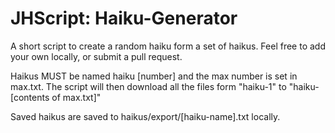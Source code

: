# JHScript: Haiku-Generator
A short script to create a random haiku form a set of haikus. Feel free to add your own locally, or submit a pull request.


Haikus MUST be named haiku [number] and the max number is set in max.txt.
The script will then download all the files form "haiku-1" to "haiku-[contents of max.txt]"
  
  
 Saved haikus are saved to haikus/export/[haiku-name].txt locally.
 
